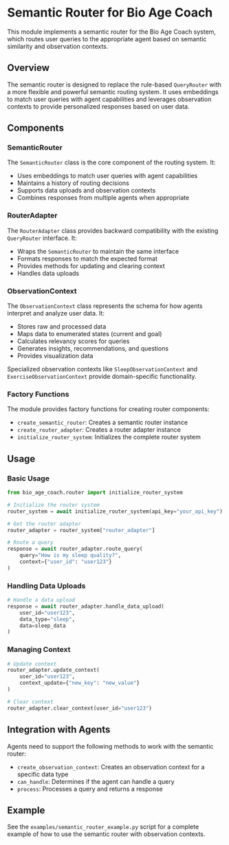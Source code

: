 # Semantic Router for Bio Age Coach

This module implements a semantic router for the Bio Age Coach system, which routes user queries to the appropriate agent based on semantic similarity and observation contexts.

## Overview

The semantic router is designed to replace the rule-based `QueryRouter` with a more flexible and powerful semantic routing system. It uses embeddings to match user queries with agent capabilities and leverages observation contexts to provide personalized responses based on user data.

## Components

### SemanticRouter

The `SemanticRouter` class is the core component of the routing system. It:

- Uses embeddings to match user queries with agent capabilities
- Maintains a history of routing decisions
- Supports data uploads and observation contexts
- Combines responses from multiple agents when appropriate

### RouterAdapter

The `RouterAdapter` class provides backward compatibility with the existing `QueryRouter` interface. It:

- Wraps the `SemanticRouter` to maintain the same interface
- Formats responses to match the expected format
- Provides methods for updating and clearing context
- Handles data uploads

### ObservationContext

The `ObservationContext` class represents the schema for how agents interpret and analyze user data. It:

- Stores raw and processed data
- Maps data to enumerated states (current and goal)
- Calculates relevancy scores for queries
- Generates insights, recommendations, and questions
- Provides visualization data

Specialized observation contexts like `SleepObservationContext` and `ExerciseObservationContext` provide domain-specific functionality.

### Factory Functions

The module provides factory functions for creating router components:

- `create_semantic_router`: Creates a semantic router instance
- `create_router_adapter`: Creates a router adapter instance
- `initialize_router_system`: Initializes the complete router system

## Usage

### Basic Usage

```python
from bio_age_coach.router import initialize_router_system

# Initialize the router system
router_system = await initialize_router_system(api_key="your_api_key")

# Get the router adapter
router_adapter = router_system["router_adapter"]

# Route a query
response = await router_adapter.route_query(
    query="How is my sleep quality?",
    context={"user_id": "user123"}
)
```

### Handling Data Uploads

```python
# Handle a data upload
response = await router_adapter.handle_data_upload(
    user_id="user123",
    data_type="sleep",
    data=sleep_data
)
```

### Managing Context

```python
# Update context
router_adapter.update_context(
    user_id="user123",
    context_update={"new_key": "new_value"}
)

# Clear context
router_adapter.clear_context(user_id="user123")
```

## Integration with Agents

Agents need to support the following methods to work with the semantic router:

- `create_observation_context`: Creates an observation context for a specific data type
- `can_handle`: Determines if the agent can handle a query
- `process`: Processes a query and returns a response

## Example

See the `examples/semantic_router_example.py` script for a complete example of how to use the semantic router with observation contexts. 